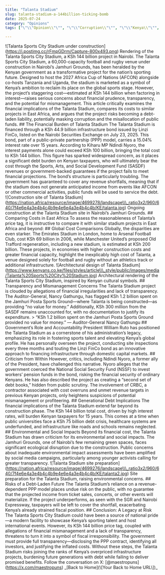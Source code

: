```yaml
---
title: "Talanta Stadium"
slug: talanta-stadium-a-144billion-ticking-bomb
date: 2025-07-24
category: "Opinions"
tags: ["\"\\"Opinion\\"\"", "\"\\"Corruption\\"\"", "\"\\"Kenya\\"\"", "\"\\"Money\\"\""]

---
```

!\[Talanta Sports City Stadium under construction\](https://i.postimg.cc/rFmpGDrm/Capture-800x493.png) Rendering of the Talanta Sports City Stadium, a KSh 144 billion project in Nairobi. The Talanta Sports City Stadium, a 60,000-capacity football and rugby venue under construction in Nairobi’s Jamhuri Grounds, has been heralded by the Kenyan government as a transformative project for the nation’s sporting future. Designed to host the 2027 Africa Cup of Nations (AFCON) alongside co-hosts Tanzania and Uganda, the stadium is marketed as a symbol of Kenya’s ambition to reclaim its place on the global sports stage. However, the project’s staggering cost—estimated at KSh 144 billion when factoring in interest—raises serious concerns about financial prudence, transparency, and the potential for mismanagement. This article critically examines the financial implications of the Talanta Stadium, compares its costs to similar projects in East Africa, and argues that the project risks becoming a debt-laden liability, potentially masking corruption and the misallocation of public funds. ## The Financial Burden of Talanta Stadium The Talanta Stadium is financed through a KSh 44.9 billion infrastructure bond issued by Linzi FinCo, listed on the Nairobi Securities Exchange on July 23, 2025. This bond, part of a public-private partnership (PPP) model, carries a 15.04% interest rate over 15 years. According to Kiharu MP Ndindi Nyoro, the interest payments alone could exceed KSh 100 billion, bringing the total cost to KSh 144 billion. This figure has sparked widespread concern, as it places a significant debt burden on Kenyan taxpayers, who will ultimately bear the cost through the Sports, Arts, and Social Development Fund (SASDF) revenues or government-backed guarantees if the project fails to meet financial projections. The bond’s structure is particularly troubling. The government has guaranteed to cover any revenue shortfalls, meaning that if the stadium does not generate anticipated income from events like AFCON or other commercial activities, public funds will be used to service the debt. !\[Construction site of Talanta Stadium\](https://nation.africa/resource/image/4699278/landscape\\\_ratio3x2/960/640/7f4e6e4a3e4b4c4b9e4e6e4a3e4b4c4b/KE/talanta.jpg) Ongoing construction at the Talanta Stadium site in Nairobi’s Jamhuri Grounds. ## Comparing Costs in East Africa To assess the reasonableness of Talanta’s price tag, it is instructive to compare it with similar stadium projects in East Africa and beyond: ## Global Cost Comparisons Globally, the disparities are even starker. The Emirates Stadium in London, home to Arsenal Football Club, cost KSh 69 billion in 2006, while Manchester United’s proposed Old Trafford regeneration, including a new stadium, is estimated at KSh 200 billion. These projects, in economies with higher construction costs and greater financial capacity, highlight the inexplicably high cost of Talanta, a venue designed solely for football and rugby without an athletics track or additional infrastructure. !\[Architectural design of Talanta Stadium\](https://www.kenyans.co.ke/files/styles/article\\\_style/public/images/media/Talanta%20Sports%20City%20Stadium.jpg) Architectural rendering of the Talanta Sports City Stadium, inspired by Kenyan cultural symbols. ## Transparency and Mismanagement Concerns The Talanta Stadium project is clouded by allegations of financial irregularities and lack of transparency. The Auditor-General, Nancy Gathungu, has flagged KSh 1.2 billion spent on the Jamhuri Posta Sports Ground—where Talanta is being constructed—as providing “no value for money.” Additionally, KSh 300 million from the SASDF remains unaccounted for, with no documentation to justify its expenditure. > “KSh 1.2 billion spent on the Jamhuri Posta Sports Ground provided no value for money.” — Auditor-General Nancy Gathungu ## Government’s Role and Accountability President William Ruto has positioned the Talanta Stadium as a cornerstone of his administration’s legacy, emphasizing its role in fostering sports talent and elevating Kenya’s global profile. He has personally overseen the project, conducting site inspections every three months and touting the Linzi FinCo bond as an innovative approach to financing infrastructure through domestic capital markets. ## Criticism from Within However, critics, including Ndindi Nyoro, a former ally of the President, have challenged this narrative. Nyoro alleges that the government coerced the National Social Security Fund (NSSF) to invest workers’ pension funds in the bond, risking the financial security of ordinary Kenyans. He has also described the project as creating a “second set of debt books,” hidden from public scrutiny. The involvement of CRBC, a contractor associated with cost overruns and unmet revenue targets in previous Kenyan projects, only heightens suspicions of potential mismanagement or profiteering. ## Generational Debt Implications The financial implications of the Talanta Stadium extend far beyond its construction phase. The KSh 144 billion total cost, driven by high interest rates, will burden Kenyan taxpayers for 15 years. This comes at a time when public universities face a KSh 75 billion debt crisis, healthcare systems are underfunded, and infrastructure like roads and schools remains neglected. ## Environmental and Social Impacts Beyond its financial cost, the Talanta Stadium has drawn criticism for its environmental and social impacts. The Jamhuri Grounds, one of Nairobi’s few remaining green spaces, faces significant ecological disruption due to the construction. Public concerns about inadequate environmental impact assessments have been amplified by social media campaigns, particularly among younger activists calling for greater transparency. !\[Talanta Stadium site preparation\](https://nation.africa/resource/image/4699276/landscape\\\_ratio3x2/960/640/7f4e6e4a3e4b4c4b9e4e6e4a3e4b4c4b/KE/talanta2.jpg) Site preparation for the Talanta Stadium, raising environmental concerns. ## Risks of a Debt-Laden Future The Talanta Stadium’s reliance on a revenue-dependent PPP model places undue risk on the public, with no guarantee that the projected income from ticket sales, concerts, or other events will materialize. If the project underperforms, as seen with the SGR and Nairobi Expressway, taxpayers will be left to cover the shortfall, exacerbating Kenya’s already strained fiscal position. ## Conclusion: A Legacy at Risk The Talanta Sports City Stadium could have been a source of national pride—a modern facility to showcase Kenya’s sporting talent and host international events. However, its KSh 144 billion price tag, coupled with allegations of financial mismanagement and a lack of transparency, threatens to turn it into a symbol of fiscal irresponsibility. The government must provide full transparency—disclosing the PPP contract, identifying all investors, and justifying the inflated costs. Without these steps, the Talanta Stadium risks joining the ranks of Kenya’s overpriced infrastructure projects, burdening future generations with debt while failing to deliver promised benefits. Follow the conversation on X: \[@maestropuns\](https://x.com/maestropuns) \_\[Back to Home\](\\\[Your Back to Home URL\\\])\_
